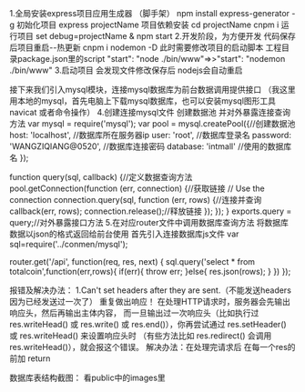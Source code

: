 1.全局安装express项目应用生成器 （脚手架） npm install express-generator -g 初始化项目 express projectName 项目依赖安装 cd projectName cnpm i 运行项目 set debug=projectName & npm start 2.开发阶段，为方便开发 代码保存后项目重启--热更新 cnpm i nodemon -D 此时需要修改项目的启动脚本 工程目录package.json里的script "start": "node ./bin/www"=>>"start": "nodemon ./bin/www" 3.启动项目 会发现文件修改保存后 nodejs会自动重启

接下来我们引入mysql模块，连接mysql数据库为前台数据调用提供接口 （我这里用本地的mysql，首先电脑上下载mysql数据库，也可以安装mysql图形工具navicat 或者命令操作） 4.创建连接mysql文件 创建数据池 并对外暴露连接查询方法 var mysql = require('mysql'); var pool = mysql.createPool({//创建数据池 host: 'localhost', //数据库所在服务器ip user: 'root', //数据库登录名 password: 'WANGZIQIANG@0520', //数据库连接密码 database: 'intmall' //使用的数据库名 });

function query(sql, callback) {//定义数据查询方法
    pool.getConnection(function (err, connection) {//获取链接
        // Use the connection
        connection.query(sql, function (err, rows) {//连接并查询
            callback(err, rows);
            connection.release();//释放链接
        });
    });
}
exports.query = query;//对外暴露接口方法
5.在对应router文件中调用数据库查询方法 将数据库数据以json的格式返回给前台使用 首先引入连接数据库js文件 var sql=require('../conmen/mysql');

router.get('/api', function(req, res, next) { sql.query('select * from totalcoin',function(err,rows){ if(err){ throw err; }else{ res.json(rows); } }) });

报错及解决办法： 1.Can't set headers after they are sent.（不能发送headers因为已经发送过一次了） 重复做出响应！ 在处理HTTP请求时，服务器会先输出响应头，然后再输出主体内容， 而一旦输出过一次响应头（比如执行过 res.writeHead() 或 res.write() 或 res.end()），你再尝试通过 res.setHeader() 或 res.writeHead() 来设置响应头时 （有些方法比如 res.redirect() 会调用 res.writeHead()），就会报这个错误。 解决办法：在处理完请求后 在每一个res的前加 return

数据库表结构截图： 看public中的images里
